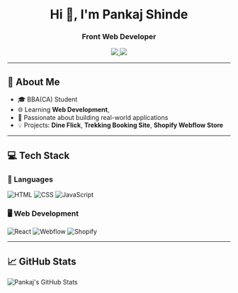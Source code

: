 <h1 align="center">Hi 👋, I'm Pankaj Shinde</h1>
<h3 align="center"> Front Web Developer</h3>

<p align="center">
  <a href="https://www.linkedin.com/in/pankaj-shinde-79291a315/" target="_blank">
    <img src="https://img.shields.io/badge/LinkedIn-blue?style=for-the-badge&logo=linkedin" />
  </a>
  <a href="pankajshinde2434@gmail.com">
    <img src="https://img.shields.io/badge/Email-red?style=for-the-badge&logo=gmail&logoColor=white" />
  </a>
</p>

---

## 🧠 About Me

- 🎓 BBA(CA) Student  
- 🌐 Learning **Web Development**,
- 🎯 Passionate about building real-world applications
- 💡 Projects: **Dine Flick**, **Trekking Booking Site**, **Shopify Webflow Store**

---

## 💻 Tech Stack

### 💬 Languages  
![HTML](https://img.shields.io/badge/HTML5-E34F26?style=flat-square&logo=html5&logoColor=white)
![CSS](https://img.shields.io/badge/CSS3-1572B6?style=flat-square&logo=css3&logoColor=white)
![JavaScript](https://img.shields.io/badge/JavaScript-F7DF1E?style=flat-square&logo=javascript&logoColor=black)


### 🖥️ Web Development  
![React](https://img.shields.io/badge/React-20232A?style=flat-square&logo=react&logoColor=61DAFB)
![Webflow](https://img.shields.io/badge/Webflow-4353FF?style=flat-square&logo=webflow&logoColor=white)
![Shopify](https://img.shields.io/badge/Shopify-96bf48?style=flat-square&logo=shopify&logoColor=white)


---

## 📈 GitHub Stats

![Pankaj's GitHub Stats](https://github-readme-stats.vercel.app/api?username=pankajshinde&show_icons=true&theme=radical)

